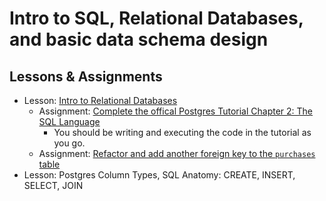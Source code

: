 # Intro to SQL, Relational Databases, and basic data schema design

## Lessons & Assignments

- Lesson: [Intro to Relational Databases](./intro-relational-databases.md)
  - Assignment: [Complete the offical Postgres Tutorial Chapter 2: The SQL Language](https://www.postgresql.org/docs/16/tutorial-sql.html)
    - You should be writing and executing the code in the tutorial as you go.
  - Assignment: [Refactor and add another foreign key to the `purchases` table](https://github.com/Code-Platoon-Assignments/sql-basics-multiple-foreign-keys)
- Lesson: Postgres Column Types, SQL Anatomy: CREATE, INSERT, SELECT, JOIN